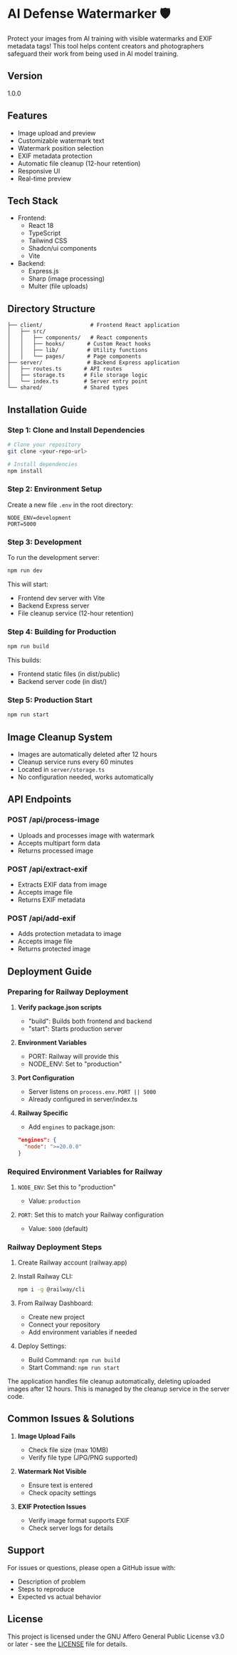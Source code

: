 # AI Defense Watermarker 🛡️

Protect your images from AI training with visible watermarks and EXIF metadata tags! This tool helps content creators and photographers safeguard their work from being used in AI model training.

## Version

1.0.0

## Features

- Image upload and preview
- Customizable watermark text
- Watermark position selection
- EXIF metadata protection
- Automatic file cleanup (12-hour retention)
- Responsive UI
- Real-time preview

## Tech Stack

- Frontend:
  - React 18
  - TypeScript
  - Tailwind CSS
  - Shadcn/ui components
  - Vite
- Backend:
  - Express.js
  - Sharp (image processing)
  - Multer (file uploads)

## Directory Structure

```
├── client/               # Frontend React application
│   ├── src/
│   │   ├── components/   # React components
│   │   ├── hooks/       # Custom React hooks
│   │   ├── lib/         # Utility functions
│   │   └── pages/       # Page components
├── server/              # Backend Express application
│   ├── routes.ts       # API routes
│   ├── storage.ts      # File storage logic
│   └── index.ts        # Server entry point
└── shared/             # Shared types
```

## Installation Guide

### Step 1: Clone and Install Dependencies

```bash
# Clone your repository
git clone <your-repo-url>

# Install dependencies
npm install
```

### Step 2: Environment Setup

Create a new file `.env` in the root directory:

```
NODE_ENV=development
PORT=5000
```

### Step 3: Development

To run the development server:

```bash
npm run dev
```

This will start:

- Frontend dev server with Vite
- Backend Express server
- File cleanup service (12-hour retention)

### Step 4: Building for Production

```bash
npm run build
```

This builds:

- Frontend static files (in dist/public)
- Backend server code (in dist/)

### Step 5: Production Start

```bash
npm run start
```

## Image Cleanup System

- Images are automatically deleted after 12 hours
- Cleanup service runs every 60 minutes
- Located in `server/storage.ts`
- No configuration needed, works automatically

## API Endpoints

### POST /api/process-image

- Uploads and processes image with watermark
- Accepts multipart form data
- Returns processed image

### POST /api/extract-exif

- Extracts EXIF data from image
- Accepts image file
- Returns EXIF metadata

### POST /api/add-exif

- Adds protection metadata to image
- Accepts image file
- Returns protected image

## Deployment Guide

### Preparing for Railway Deployment

1. **Verify package.json scripts**

   - "build": Builds both frontend and backend
   - "start": Starts production server

2. **Environment Variables**

   - PORT: Railway will provide this
   - NODE_ENV: Set to "production"

3. **Port Configuration**

   - Server listens on `process.env.PORT || 5000`
   - Already configured in server/index.ts

4. **Railway Specific**
   - Add `engines` to package.json:
   ```json
   "engines": {
     "node": ">=20.0.0"
   }
   ```

### Required Environment Variables for Railway

1. `NODE_ENV`: Set this to "production"

   - Value: `production`

2. `PORT`: Set this to match your Railway configuration
   - Value: `5000` (default)

### Railway Deployment Steps

1. Create Railway account (railway.app)
2. Install Railway CLI:

   ```bash
   npm i -g @railway/cli
   ```

3. From Railway Dashboard:

   - Create new project
   - Connect your repository
   - Add environment variables if needed

4. Deploy Settings:
   - Build Command: `npm run build`
   - Start Command: `npm run start`

The application handles file cleanup automatically, deleting uploaded images after 12 hours. This is managed by the cleanup service in the server code.

## Common Issues & Solutions

1. **Image Upload Fails**

   - Check file size (max 10MB)
   - Verify file type (JPG/PNG supported)

2. **Watermark Not Visible**

   - Ensure text is entered
   - Check opacity settings

3. **EXIF Protection Issues**
   - Verify image format supports EXIF
   - Check server logs for details

## Support

For issues or questions, please open a GitHub issue with:

- Description of problem
- Steps to reproduce
- Expected vs actual behavior

## License
This project is licensed under the GNU Affero General Public License v3.0 or later - see the [LICENSE](LICENSE) file for details.
